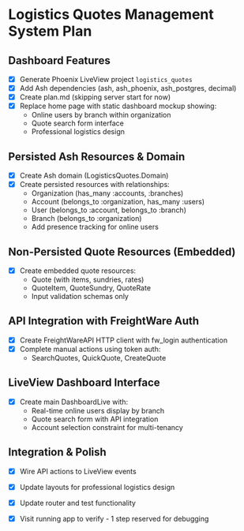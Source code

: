# Logistics Quotes Management System Plan

## Dashboard Features
- [x] Generate Phoenix LiveView project `logistics_quotes`
- [x] Add Ash dependencies (ash, ash_phoenix, ash_postgres, decimal)
- [x] Create plan.md (skipping server start for now)
- [x] Replace home page with static dashboard mockup showing:
  - Online users by branch within organization
  - Quote search form interface
  - Professional logistics design

## Persisted Ash Resources & Domain
- [x] Create Ash domain (LogisticsQuotes.Domain)
- [x] Create persisted resources with relationships:
  - Organization (has_many :accounts, :branches)
  - Account (belongs_to :organization, has_many :users)
  - User (belongs_to :account, belongs_to :branch)
  - Branch (belongs_to :organization)
  - Add presence tracking for online users

## Non-Persisted Quote Resources (Embedded)
- [x] Create embedded quote resources:
  - Quote (with items, sundries, rates)
  - QuoteItem, QuoteSundry, QuoteRate
  - Input validation schemas only

## API Integration with FreightWare Auth
- [x] Create FreightWareAPI HTTP client with fw_login authentication
- [x] Complete manual actions using token auth:
  - SearchQuotes, QuickQuote, CreateQuote

## LiveView Dashboard Interface
- [x] Create main DashboardLive with:
  - Real-time online users display by branch
  - Quote search form with API integration
  - Account selection constraint for multi-tenancy

## Integration & Polish
- [x] Wire API actions to LiveView events
- [x] Update layouts for professional logistics design
- [x] Update router and test functionality
- [x] Visit running app to verify - 1 step reserved for debugging

